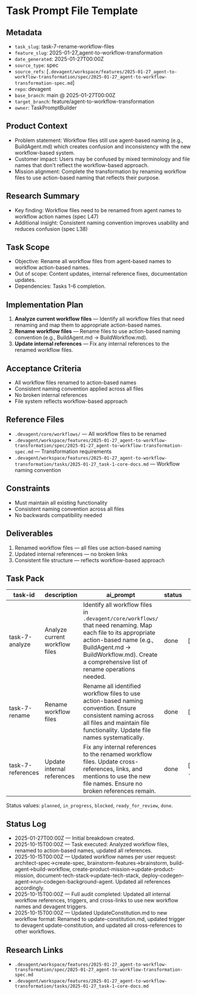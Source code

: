 # Task Prompt File Template

## Metadata
- `task_slug`: task-7-rename-workflow-files
- `feature_slug`: 2025-01-27_agent-to-workflow-transformation
- `date_generated`: 2025-01-27T00:00Z
- `source_type`: spec
- `source_refs`: [`.devagent/workspace/features/2025-01-27_agent-to-workflow-transformation/spec/2025-01-27_agent-to-workflow-transformation-spec.md`]
- `repo`: devagent
- `base_branch`: main @ 2025-01-27T00:00Z
- `target_branch`: feature/agent-to-workflow-transformation
- `owner`: TaskPromptBuilder

## Product Context
- Problem statement: Workflow files still use agent-based naming (e.g., BuildAgent.md) which creates confusion and inconsistency with the new workflow-based system.
- Customer impact: Users may be confused by mixed terminology and file names that don't reflect the workflow-based approach.
- Mission alignment: Complete the transformation by renaming workflow files to use action-based naming that reflects their purpose.

## Research Summary
- Key finding: Workflow files need to be renamed from agent names to workflow action names (spec L47)
- Additional insight: Consistent naming convention improves usability and reduces confusion (spec L38)

## Task Scope
- Objective: Rename all workflow files from agent-based names to workflow action-based names.
- Out of scope: Content updates, internal reference fixes, documentation updates.
- Dependencies: Tasks 1-6 completion.

## Implementation Plan
1. **Analyze current workflow files** — Identify all workflow files that need renaming and map them to appropriate action-based names.
2. **Rename workflow files** — Rename files to use action-based naming convention (e.g., BuildAgent.md → BuildWorkflow.md).
3. **Update internal references** — Fix any internal references to the renamed workflow files.

## Acceptance Criteria
- All workflow files renamed to action-based names
- Consistent naming convention applied across all files
- No broken internal references
- File system reflects workflow-based approach

## Reference Files
- `.devagent/core/workflows/` — All workflow files to be renamed
- `.devagent/workspace/features/2025-01-27_agent-to-workflow-transformation/spec/2025-01-27_agent-to-workflow-transformation-spec.md` — Transformation requirements
- `.devagent/workspace/features/2025-01-27_agent-to-workflow-transformation/tasks/2025-01-27_task-1-core-docs.md` — Workflow naming convention

## Constraints
- Must maintain all existing functionality
- Consistent naming convention across all files
- No backwards compatibility needed

## Deliverables
1. Renamed workflow files — all files use action-based naming
2. Updated internal references — no broken links
3. Consistent file structure — reflects workflow-based approach

## Task Pack
| task-id | description | ai_prompt | status | file_hints | context_refs |
| --- | --- | --- | --- | --- | --- |
| task-7-analyze | Analyze current workflow files | Identify all workflow files in `.devagent/core/workflows/` that need renaming. Map each file to its appropriate action-based name (e.g., BuildAgent.md → BuildWorkflow.md). Create a comprehensive list of rename operations needed. | done | [`.devagent/core/workflows/`] | [`spec.md#L47`, `task-1-core-docs.md`] |
| task-7-rename | Rename workflow files | Rename all identified workflow files to use action-based naming convention. Ensure consistent naming across all files and maintain file functionality. Update file names systematically. | done | [`.devagent/core/workflows/`] | [`spec.md#L47`, `task-1-core-docs.md`] |
| task-7-references | Update internal references | Fix any internal references to the renamed workflow files. Update cross-references, links, and mentions to use the new file names. Ensure no broken references remain. | done | [`.devagent/core/workflows/`, `.devagent/core/AGENTS.md`] | [`spec.md#L49`, `task-1-core-docs.md`] |

Status values: `planned`, `in_progress`, `blocked`, `ready_for_review`, `done`.

## Status Log
- 2025-01-27T00:00Z — Initial breakdown created.
- 2025-10-15T00:00Z — Task executed: Analyzed workflow files, renamed to action-based names, updated all references.
- 2025-10-15T00:00Z — Updated workflow names per user request: architect-spec→create-spec, brainstorm-features→brainstorm, build-agent→build-workflow, create-product-mission→update-product-mission, document-tech-stack→update-tech-stack, deploy-codegen-agent→run-codegen-background-agent. Updated all references accordingly.
- 2025-10-15T00:00Z — Full audit completed: Updated all internal workflow references, triggers, and cross-links to use new workflow names and devagent triggers.
- 2025-10-15T00:00Z — Updated UpdateConstitution.md to new workflow format: Renamed to update-constitution.md, updated trigger to devagent update-constitution, and updated all cross-references to other workflows.

## Research Links
- `.devagent/workspace/features/2025-01-27_agent-to-workflow-transformation/spec/2025-01-27_agent-to-workflow-transformation-spec.md`
- `.devagent/workspace/features/2025-01-27_agent-to-workflow-transformation/tasks/2025-01-27_task-1-core-docs.md`
